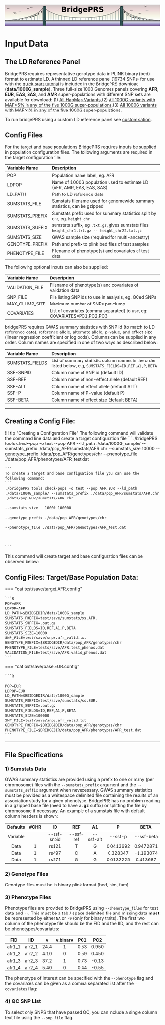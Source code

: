 ![Screenshot](img/slim/guide_logo2.png) 
# Input Data


## The LD Reference Panel  

BridgePRS requires representative genotype data in PLINK binary (bed)
format to estimate LD.  A thinned LD reference panel (19734 SNPs)
for use with the [quick start tutorial](quikstart_data.md) is included 
in the BridgePRS download (**data/1000G_sample**). Three full-size 1000 Genomes panels 
covering **AFR**, **EUR**, **EAS**, **SAS**, and **AMR** super-populations with 
different SNP sets are available for download: 
(1) [All HapMap Variants](https://drive.google.com/file/d/1D0ZtPrvkvznKfHjlwo6BkYIvWFIRF_9g/view?usp=drive_link),(2) [All 1000G variants with MAF>5% in any of the five 1000G super-populations](https://drive.google.com/file/d/1c3BamSz1JpXr0QQIfyI_1nUfe0SRNXKa/view?usp=drive_link),(3) [All 1000G variants with MAF>1% in any of the five 1000G super-populations](https://drive.google.com/file/d/18xgsyDymbjeSOv1QS2ULQFaru5NVjwGR/view?usp=drive_link).


To run bridgePRS using a custom LD reference panel see [customisation](guide_customization.md).

## Config Files 


For the target and base populations BridgePRS requires inputs be supplied in population configuration files.  The following arguments are required in the target configuration file: 

|Variable Name|Description|
|:--|:--|
|POP                 | Population name label, eg. AFR | 
|LDPOP               | Name of 1000G population used to estimate LD (AFR, AMR, EAS, EAS, SAS) | 
|LD_PATH             | Path to LD reference data | 
|SUMSTATS_FILE       | Sumstats filename used for genomewide summary statistics, can be gzipped | 
|SUMSTATS_PREFIX     | Sumstats prefix used for summary statistics split by chr, eg. `height_chr`|
|SUMSTATS_SUFFIX     | sumstats suffix, eg `.txt.gz`, gives sumstats files `height_chr1.txt.gz -- height_chr22.txt.gz` |
|SUMSTATS_SIZE       | GWAS sample size (required for multi-ancestry)| 
|GENOTYPE_PREFIX     | Path and prefix to plink bed files of test samples | 
|PHENOTYPE_FILE      | Filename of phenotype(s) and covariates of test data | 

The following optional inputs can also be supplied: 

|Variable Name|Description|
|:--|:--|
| VALIDATION_FILE  | Filename of phenotype(s) and covariates of validation data |
| SNP_FILE       | File listing SNP ids to use in analysis, eg. QCed SNPs | 
| MAX_CLUMP_SIZE| Maximum number of SNPs per clump  | 
| COVARIATES | List of covariates (comma separated) to use, eg: COVARIATES=PC1,PC2,PC3| 

bridgePRS requires GWAS summary statistics with SNP id (to match to LD
reference data), reference allele, alternate allele, p-value, and
effect size (linear regression coefficient or log odds). Columns can
be supplied in any order. Column names are specified in one of two
ways as described below:

|Variable Name|Description|
|:--|:--|
|SUMSTATS_FIELDS| List of summary statistic column names in the order listed below, e.g, `SUMSTATS_FIELDS=ID,REF,A1,P,BETA`|
|SSF-SNPID   | Column name of SNP id (default ID) | 
|SSF-REF    | Column name of non-effect allele (default REF)|
|SSF-ALT    | Column name of effect allele (default ALT)|
|SSF-P    | Column name of P-value (default P)| 
|SSF-BETA   | Column name of effect size (default BETA)| 

<!--
|Input|Variable Name|Example|
|:-:|:-:|:-:|
|Sumstats Fields    |SUMSTATS_FIELDS   | DEFAULT: SUMSTATS_FIELDS=ID,REF,A1,P,BETA| 
|b1) SNP Field     |SSF-SNPID   | Sumstats Field Name for SNP-ID | 
|b2) Field     |SSF-REF    | Sumstats Field Name for Ref Base |
|b3) Alt Field     |SSF-ALT    | Sumstats Field Name for Alt Base |
|b4) Pval Field     |SSF-P    | Sumstats Field Name for Pvalue | 
|b5) Beta Field     |SSF-BETA   | Sumstats Field Name for Beta | 
-->

---


## Creating a Config File: 


!!! tip "Creating a Configuration File"
    The following command will validate the command line data and create a target configuration file 
    ```
    ./bridgePRS tools check-pop -o test --pop AFR --ld_path ./data/1000G_sample/ --sumstats_prefix ./data/pop_AFR/sumstats/AFR.chr 
                                                                                     --sumstats_size   10000
                                                                                     --genotype_prefix ./data/pop_AFR/genotypes/chr 
                                                                                     --phenotype_file ./data/pop_AFR/phenotypes/AFR_test.dat


    ```
    To create a target and base configuation file you can use the following command: 
    ```
    ./bridgePRS tools check-pops -o test --pop AFR EUR --ld_path ./data/1000G_sample/ --sumstats_prefix ./data/pop_AFR/sumstats/AFR.chr ./data/pop_EUR/sumstats/EUR.chr 
                                                                                     --sumstats_size   10000 100000 
                                                                                     --genotype_prefix ./data/pop_AFR/genotypes/chr 
                                                                                     --phenotype_file ./data/pop_AFR/phenotypes/AFR_test.dat



    ```
    

This command will create target and base configuration files can be observed below: 



## Config Files: Target/Base Population Data: 

=== "cat test/save/target.AFR.config"

    ```R
    POP=AFR
    LDPOP=AFR
    LD_PATH=$BRIDGEDIR/data/1000G_sample
    SUMSTATS_PREFIX=test/save/sumstats/ss.AFR.
    SUMSTATS_SUFFIX=.out.gz
    SUMSTATS_FIELDS=ID,REF,A1,P,BETA
    SUMSTATS_SIZE=10000
    SNP_FILE=test/save/snps.afr_valid.txt
    GENOTYPE_PREFIX=$BRIDGEDIR/data/pop_AFR/genotypes/chr
    PHENOTYPE_FILE=tests/save/AFR.test_phenos.dat
    VALIDATION_FILE=test/save/AFR.valid_phenos.dat
    ```

=== "cat out/save/base.EUR.config" 

    ```R

    POP=EUR
    LDPOP=EUR
    LD_PATH=$BRIDGEDIR/data/1000G_sample
    SUMSTATS_PREFIX=test/save/sumstats/ss.EUR.
    SUMSTATS_SUFFIX=.out.gz
    SUMSTATS_FIELDS=ID,REF,A1,P,BETA
    SUMSTATS_SIZE=100000
    SNP_FILE=test/save/snps.afr_valid.txt
    GENOTYPE_PREFIX=$BRIDGEDIR/data/pop_AFR/genotypes/chr
    PHENOTYPE_FILE=$BRIDGEDIR/data/pop_AFR/phenotypes/AFR_test.dat
    ```

---

## File Specifications 


### 1) Sumstats Data 

GWAS summary statistics are provided using a prefix to one or many (per chromosome) files with the `--sumstats_prefix` argument and the 
`--sumstats_suffix` argument when nevecessary.  GWAS summary statistics must be provided as a whitespace delimited file containing 
the results of an association study for a given phenotype.  BridgePRS has no problem reading in a gzipped base file 
(need to have a **.gz** suffix) or splitting the file by chromosome if necessary.  An example of a sumstats file with default column headers is shown: 


Defaults|#CHR|ID|REF|A1|P|BETA|
|:-:|:-:|:-:|:-:|:-:|:-:|:-:|
Variable||--ssf-snpid|--ssf-ref|--ssf-alt|--ssf-p|--ssf-beta|
Data|1|rs121|T|G|0.0413692|0.9472871|
Data|1|rs497|C|A|0.328347|-1.193074|
Data|1|rs271|G|G|0.0132225|0.413687|


### 2) Genotype Files

Genotype files must be in binary plink format (bed, bim, fam).

### 3) Phenotype Files
Phenotype files are provided to BridgePRS using
`--phenotype_files` for test data and `--`.  This must be a tab / space delimited file
and missing data **must** be represented by either `NA` or `-9` (only
for binary traits).  The first two column of the phenotype file should
be the FID and the IID, and the rest can be phenotypes/covariates:

|FID|IID|y|y.binary|PC1|PC2|
|:-:|:-:|:-:|:-:|:-:|:-:| 
|afr1_1|afr2_1|24.4|1|0.53|0.950| 
|afr1_2|afr2_2|4.10|0|0.59|0.450| 
|afr1_3|afr2_3|37.2|1|0.73|-0.13| 
|afr1_4|afr2_4|5.40|0|0.44|-0.55| 


The phenotype of interest can be specified with the `--phenotype` flag and the covariates can be given as a comma separated list 
after the `--covariates` flag: 



### 4) QC SNP List 
To select only SNPS that have passed QC, you can include a single column text file using the  `--snp_file` flag. 





